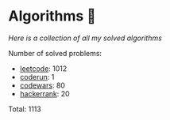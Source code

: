 # Algorithms 🏯

_Here is a collection of all my solved algorithms_

Number of solved problems:
- [leetcode](https://leetcode.com): 1012
- [coderun](https://coderun.yandex.ru/): 1
- [codewars](https://www.codewars.com): 80
- [hackerrank](https://www.hackerrank.com): 20

Total: 1113
